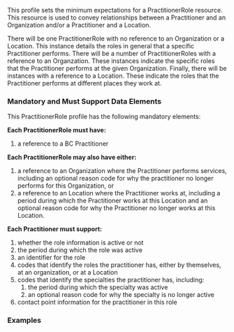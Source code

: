 
This profile sets the minimum expectations for a PractitionerRole resource.  This resource is used to convey relationships between a Practitioner and an Organization and/or a Practitioner and a Location.

There will be one PractitionerRole with no reference to an Organization or a Location.  This instance details the roles in general that a specific Practitioner performs.  There will be a number of PractitionerRoles with a reference to an Organzation.  These instances indicate the specific roles that the Practitioner performs at the given Organization.  Finally, there will be instances with a reference to a Location.  These indicate the roles that the Practitioner performs at different places they work at.

### Mandatory and Must Support Data Elements

This PractitionerRole profile has the following mandatory elements:

**Each PractitionerRole must have:**

1. a reference to a BC Practitioner

**Each PractitionerRole may also have either:**

1.  a reference to an Organization where the Practitioner performs services, including an optional reason code for why the practitioner no longer performs for this Organization, or
2.  a reference to an Location where the Practitioner works at, including a period during which the Practitioner works at this Location and an optional reason code for why the Practitioner no longer works at this Location.

**Each Practitioner must support:**

1.  whether the role information is active or not
2.  the period during which the role was active
3.  an identifier for the role
4.  codes that identify the roles the practitioner has, either by themselves, at an organization, or at a Location
5.  codes that identify the specialties the practitioner has, including:
	1.  the period during which the specialty was active
	2.  an optional reason code for why the specialty is no longer active
6.  contact point information for the practitioner in this role

### Examples

